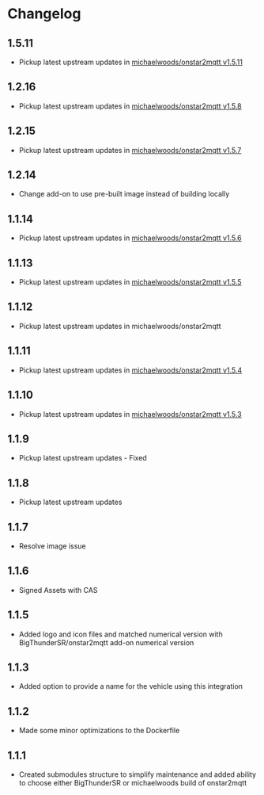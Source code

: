 # Changelog

## 1.5.11

- Pickup latest upstream updates in [michaelwoods/onstar2mqtt v1.5.11](https://github.com/michaelwoods/onstar2mqtt/releases/tag/v1.5.11)

## 1.2.16

- Pickup latest upstream updates in [michaelwoods/onstar2mqtt v1.5.8](https://github.com/michaelwoods/onstar2mqtt/releases/tag/v1.5.8)

## 1.2.15

- Pickup latest upstream updates in [michaelwoods/onstar2mqtt v1.5.7](https://github.com/michaelwoods/onstar2mqtt/releases/tag/v1.5.7)

## 1.2.14

- Change add-on to use pre-built image instead of building locally

## 1.1.14

- Pickup latest upstream updates in [michaelwoods/onstar2mqtt v1.5.6](https://github.com/michaelwoods/onstar2mqtt/releases/tag/v1.5.6)

## 1.1.13

- Pickup latest upstream updates in [michaelwoods/onstar2mqtt v1.5.5](https://github.com/michaelwoods/onstar2mqtt/releases/tag/v1.5.5)

## 1.1.12

- Pickup latest upstream updates in michaelwoods/onstar2mqtt

## 1.1.11

- Pickup latest upstream updates in [michaelwoods/onstar2mqtt v1.5.4](https://github.com/michaelwoods/onstar2mqtt/releases/tag/v1.5.4)

## 1.1.10

- Pickup latest upstream updates in [michaelwoods/onstar2mqtt v1.5.3](https://github.com/michaelwoods/onstar2mqtt/releases/tag/v1.5.3)

## 1.1.9

- Pickup latest upstream updates - Fixed

## 1.1.8

- Pickup latest upstream updates

## 1.1.7

- Resolve image issue

## 1.1.6

- Signed Assets with CAS

## 1.1.5

- Added logo and icon files and matched numerical version with BigThunderSR/onstar2mqtt add-on numerical version

## 1.1.3

- Added option to provide a name for the vehicle using this integration

## 1.1.2

- Made some minor optimizations to the Dockerfile

## 1.1.1

- Created submodules structure to simplify maintenance and added ability to choose either BigThunderSR or michaelwoods build of onstar2mqtt
